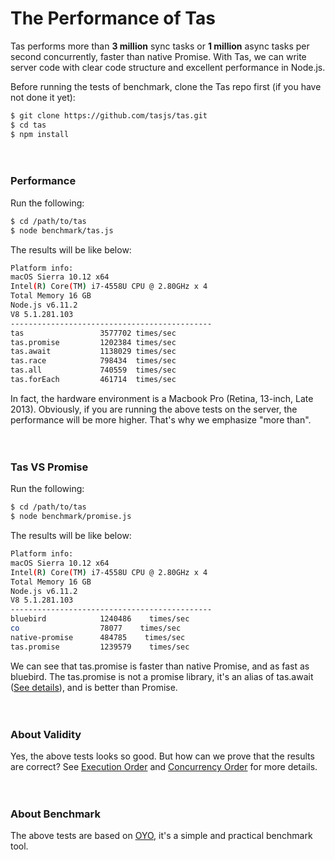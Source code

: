 # The Performance of Tas

Tas performs more than **3 million** sync tasks or **1 million** async tasks per second concurrently, faster than native Promise. With Tas, we can write server code with clear code structure and excellent performance in Node.js.

Before running the tests of benchmark, clone the Tas repo first (if you have not done it yet):

```bash
$ git clone https://github.com/tasjs/tas.git
$ cd tas
$ npm install
```

　

### Performance

Run the following:
```bash
$ cd /path/to/tas
$ node benchmark/tas.js
```

The results will be like below:

```bash
Platform info:
macOS Sierra 10.12 x64
Intel(R) Core(TM) i7-4558U CPU @ 2.80GHz x 4
Total Memory 16 GB
Node.js v6.11.2
V8 5.1.281.103
---------------------------------------------
tas                 3577702 times/sec
tas.promise         1202384 times/sec
tas.await           1138029 times/sec
tas.race            798434  times/sec
tas.all             740559  times/sec
tas.forEach         461714  times/sec
```

In fact, the hardware environment is a Macbook Pro (Retina, 13-inch, Late 2013). Obviously, if you are running the above tests on the server, the performance will be more higher. That's why we emphasize "more than".

　

### Tas VS Promise

Run the following:
```bash
$ cd /path/to/tas
$ node benchmark/promise.js
```

The results will be like below:
```bash
Platform info:
macOS Sierra 10.12 x64
Intel(R) Core(TM) i7-4558U CPU @ 2.80GHz x 4
Total Memory 16 GB
Node.js v6.11.2
V8 5.1.281.103
---------------------------------------------
bluebird            1240486    times/sec
co                  78077    times/sec
native-promise      484785    times/sec
tas.promise         1239579    times/sec
```

We can see that tas.promise is faster than native Promise, and as fast as bluebird. The tas.promise is not a promise library, it's an alias of tas.await ([See details](https://github.com/tasjs/tas/blob/master/lib/index.js)), and is better than Promise.

　

### About Validity

Yes, the above tests looks so good. But how can we prove that the results are correct? See  [Execution Order](../execution-order/execution-order.md) and  [Concurrency Order](../execution-order/concurrency-order.md) for more details.

　

### About Benchmark

The above tests are based on [OYO](https://github.com/hiowenluke/oyo), it's a simple and practical benchmark tool.
